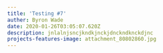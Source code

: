 ```yaml
---
title: 'Testing #7'
auther: Byron Wade
date: 2020-01-26T03:05:07.620Z
description: jnlalnjsncjkndkjnckjdnckndknckdjnc
projects-features-image: attachment_80802860.jpg
---
```



